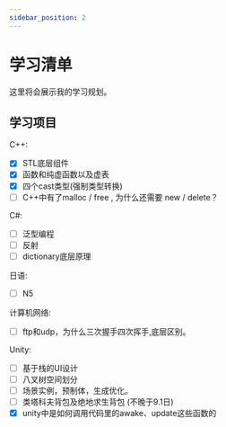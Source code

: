 ```yaml
---
sidebar_position: 2
---
```


# 学习清单
这里将会展示我的学习规划。
## 学习项目

C++:
- [x]  STL底层组件
- [x]  函数和纯虚函数以及虚表
- [x]  四个cast类型(强制类型转换)
- [ ]  C++中有了malloc / free , 为什么还需要 new / delete？

C#:
- [ ] 泛型编程
- [ ] 反射
- [ ] dictionary底层原理
  
日语:
- [ ] N5

计算机网络:
- [ ] ftp和udp，为什么三次握手四次挥手,底层区别。

Unity:
- [ ] 基于栈的UI设计
- [ ] 八叉树空间划分
- [ ] 场景实例，预制体，生成优化。
- [ ] 类塔科夫背包及绝地求生背包 (不晚于9.1日)
- [x] unity中是如何调用代码里的awake、update这些函数的